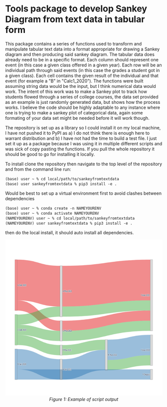 # Tools package to develop Sankey Diagram from text data in tabular form

This package contains a series of functions used to transform and manipulate tabular text data into
a format appropriate for drawing a Sankey diagram and then producing said sankey diagram.
The tabular data does already need to be in a specific format. Each column should represent 
one event (in this case a given class offered in a given year). Each row will be an individual 
path through said events (in this case the grades a student got in a given class). Each cell 
contains the given result of the individual and that event (for example a "B" in "Calc1_2020"). 
The functions were built assuming string data would be the input, but I think numerical data 
would work. The intent of this work was to make a Sankey plot to track how students flowed 
through a series of college courses, the data set provided as an example is just randomly 
generated data, but shows how the process works. I believe the code should be highly adaptable 
to any instance where one is trying to make a sankey plot of categorical data, again some 
formating of your data set might be needed before it will work though.

The repository is set up as a library so I could install it on my local machine, I have not pushed it to PyPI as a) I do not think there is enough here to warrant distribution and b) I have not had the time to build a test file. I just set it up as a package because I was using it in multiple different scripts and was sick of copy pasting the functions. If you pull the whole repository it should be good to go for installing it locally.

To install clone the repository then navigate to the top level of the repository and from the command line run:
```
(base) user ~ % cd local/path/to/sankeyfromtextdata
(base) user sankeyfromtextdata % pip3 install -e .
```
Would be best to set up a virtual environment first to avoid clashes between dependencies

```
(base) user ~ % conda create -n NAMEYOURENV
(base) user ~ % conda activate NAMEYOURENV
(NAMEYOURENV) user ~ % cd local/path/to/sankeyfromtextdata
(NAMEYOURENV) user sankeyfromtextdata % pip3 install -e .
```
then do the local install, it should auto install all dependencies.

<p align="center">
 <img src= https://github.com/sjwright90/sankeyfromtextdata/blob/main/images/sankeyplotofgrades.png height="500" width="2000"/>
    <br>
    <em>Figure 1: Example of script output</em>
</p>
